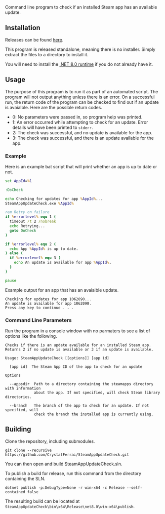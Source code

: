 Command line program to check if an installed Steam app has an available update.

## Installation

Releases can be found [here](https://github.com/CrystalFerrai/SteamAppUpdateCheck/releases).

This program is released standalone, meaning there is no installer. Simply extract the files to a directory to install it.

You will need to install the [.NET 8.0 runtime](https://dotnet.microsoft.com/en-us/download/dotnet/8.0) if you do not already have it.

## Usage

The purpose of this program is to run it as part of an automated script. The program will not output anything unless there is an error. On a successful run, the return code of the program can be checked to find out if an update is avaialble. Here are the possible return codes.

* 0: No parameters were passed in, so program help was printed.
* 1: An error occurred while attempting to check for an update. Error details will have been printed to `stderr`.
* 2: The check was successful, and no update is available for the app.
* 3: The check was successful, and there is an update available for the app.

### Example

Here is an example bat script that will print whether an app is up to date or not.

```bat
set AppId=%1

:DoCheck

echo Checking for updates for app %AppId%...
SteamAppUpdateCheck.exe %AppId%

rem Retry on failure
if %errorlevel% equ 1 (
  timeout /t 2 /nobreak
  echo Retrying...
  goto DoCheck
)

if %errorlevel% equ 2 (
  echo App %AppId% is up to date.
) else (
  if %errorlevel% equ 3 (
    echo An update is available for app %AppId%.
  )
)

pause
```

Example output for an app that has an avaialble update.
```
Checking for updates for app 1062090...
An update is available for app 1062090.
Press any key to continue . . .
```

### Command Line Parameters

Run the program in a console window with no parmaters to see a list of options like the following.

```
Checks if there is an update available for an installed Steam app.
Returns 2 if no update is available or 3 if an update is available.

Usage: SteamAppUpdateCheck [[options]] [app id]

  [app id]  The Steam App ID of the app to check for an update

Options

  --appsdir  Path to a directory containing the steamapps directory with information
             about the app. If not specified, will check Steam library directories.

  --branch   The branch of the app to check for an update. If not specified, will
             check the branch the installed app is currently using.
```

## Building
Clone the repository, including submodules.
```
git clone --recursive https://github.com/CrystalFerrai/SteamAppUpdateCheck.git
```

You can then open and build SteamAppUpdateCheck.sln.

To publish a build for release, run this command from the directory containing the SLN.
```
dotnet publish -p:DebugType=None -r win-x64 -c Release --self-contained false
```

The resulting build can be located at `SteamAppUpdateCheck\bin\x64\Release\net8.0\win-x64\publish`.

